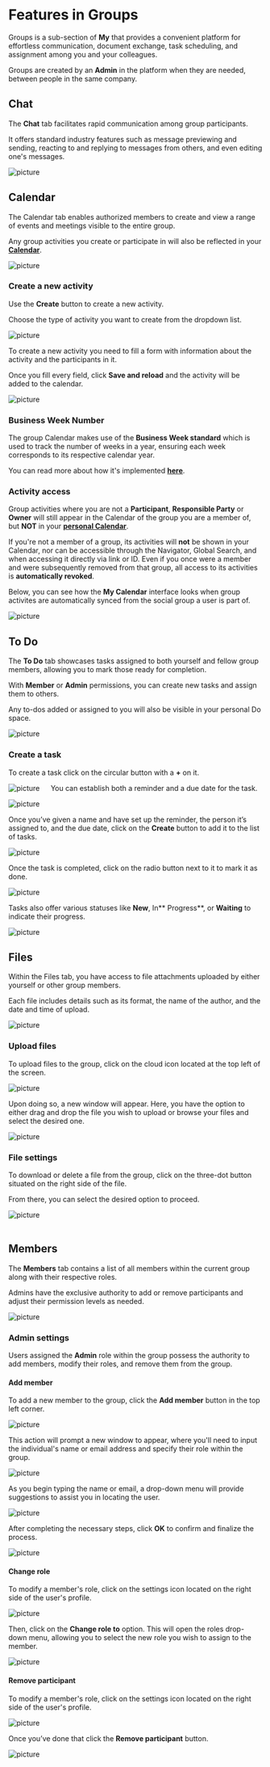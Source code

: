 #  Features in Groups

Groups is a sub-section of **My** that provides a convenient platform for effortless communication, document exchange, task scheduling, and assignment among you and your colleagues. 

Groups are created by an **Admin** in the platform when they are needed, between people in the same company. 

## Chat 

The **Chat** tab facilitates rapid communication among group participants. 

It offers standard industry features such as message previewing and sending, reacting to and replying to messages from others, and even editing one's messages.

![picture](pictures/chat_groups.png)
 
## Calendar 

The Calendar tab enables authorized members to create and view a range of events and meetings visible to the entire group. 

Any group activities you create or participate in will also be reflected in your **[Calendar](https://docs.erp.net/tech/modules/my/calendar.html)**. 

![picture](pictures/calendar_groups.png) 

### Create a new activity 

Use the **Create** button to create a new activity. 

Choose the type of activity you want to create from the dropdown list.

![picture](pictures/create_act.png)

To create a new activity you need to fill a form with information about the activity and the participants in it.  

Once you fill every field, click **Save and reload** and the activity will be added to the calendar. 

![picture](pictures/save_reload.png) 

### Business Week Number

The group Calendar makes use of the **Business Week standard** which is used to track the number of weeks in a year, ensuring each week corresponds to its respective calendar year.

You can read more about how it's implemented **[here](https://docs.erp.net/tech/modules/my/calendar.html#business-week-number)**.

### Activity access

Group activities where you are not a **Participant**, **Responsible Party** or **Owner** will still appear in the Calendar of the group you are a member of, but **NOT** in your **[personal Calendar](https://docs.erp.net/tech/modules/my/calendar.html)**. 

If you're not a member of a group, its activities will **not** be shown in your Calendar, nor can be accessible through the Navigator, Global Search, and when accessing it directly via link or ID. Even if you once were a member and were subsequently removed from that group, all access to its activities is **automatically revoked**.

Below, you can see how the **My Calendar** interface looks when group activites are automatically synced from the social group a user is part of. 

![picture](pictures/mycalendar_groups.png) 
 
## To Do 

The **To Do** tab showcases tasks assigned to both yourself and fellow group members, allowing you to mark those ready for completion. 

With **Member** or **Admin** permissions, you can create new tasks and assign them to others. 

Any to-dos added or assigned to you will also be visible in your personal Do space.

![picture](pictures/todo_groups.png) 

### Create a task

To create a task click on the circular button with a **+** on it. 

![picture](pictures/Groups_Calendar_Save_and_reload_01_05.png) 
  
You can establish both a reminder and a due date for the task.

![picture](pictures/Groups_task_create_01_05.png)  

Once you’ve given a name and have set up the reminder, the person it’s assigned to, and the due date, click on the **Create** button to add it to the list of tasks. 

![picture](pictures/Groups_task_reminders_01_05.png)  

Once the task is completed, click on the radio button next to it to mark it as done. 

![picture](pictures/Groups_task_creation_finish_01_05.png)  

Tasks also offer various statuses like **New**, In** Progress**, or **Waiting** to indicate their progress.

![picture](pictures/Groups_task_complete_01_05.png) 

## Files

Within the Files tab, you have access to file attachments uploaded by either yourself or other group members. 

Each file includes details such as its format, the name of the author, and the date and time of upload. 

![picture](pictures/files_groups.png)  

### Upload files 

To upload files to the group, click on the cloud icon located at the top left of the screen.

![picture](pictures/Groups_files_upload_01_05.png)  

Upon doing so, a new window will appear. Here, you have the option to either drag and drop the file you wish to upload or browse your files and select the desired one.

![picture](pictures/Groups_files_upload_window_01_05.png)  

### File settings 

To download or delete a file from the group, click on the three-dot button situated on the right side of the file. 

From there, you can select the desired option to proceed.

![picture](pictures/Groups_files_settings_01_05.png)  
 
## Members 

The **Members** tab contains a list of all members within the current group along with their respective roles. 

Admins have the exclusive authority to add or remove participants and adjust their permission levels as needed.

![picture](pictures/members_groups.png)   

### Admin settings 

Users assigned the **Admin** role within the group possess the authority to add members, modify their roles, and remove them from the group.

#### Add member 

To add a new member to the group, click the **Add member** button in the top left corner. 

![picture](pictures/Groups_Members_add_01_05.png)   

This action will prompt a new window to appear, where you'll need to input the individual's name or email address and specify their role within the group. 

![picture](pictures/Groups_Members_add_window_01_05.png)   

As you begin typing the name or email, a drop-down menu will provide suggestions to assist you in locating the user.

![picture](pictures/Groups_Members_add_suggestions_01_05.png)   

After completing the necessary steps, click **OK** to confirm and finalize the process.

![picture](pictures/Groups_Members_create_finish_01_05.png)   

#### Change role 

To modify a member's role, click on the settings icon located on the right side of the user's profile. 

![picture](pictures/Groups_Members_settings_01_05.png)   

Then, click on the **Change role to** option. This will open the roles drop-down menu, allowing you to select the new role you wish to assign to the member.

![picture](pictures/Groups_Members_change_role_01_05.png)   

#### Remove participant 

To modify a member's role, click on the settings icon located on the right side of the user's profile. 

![picture](pictures/Groups_Members_remove_settings_01_05.png)   

Once you’ve done that click the **Remove participant** button.

![picture](pictures/Groups_Members_remove_01_05.png)
